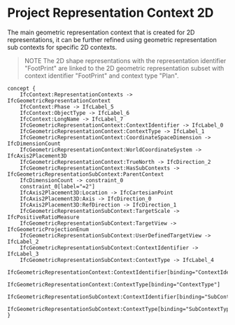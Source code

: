 Project Representation Context 2D
=================================

The main geometric representation context that is created for 2D representations, it can be further refined using geometric representation sub contexts for specific 2D contexts.

> NOTE  The 2D shape representations with the representation identifier "FootPrint" are linked to the 2D geometric representation subset with context identifier "FootPrint" and context type "Plan".

```
concept {
    IfcContext:RepresentationContexts -> IfcGeometricRepresentationContext
    IfcContext:Phase -> IfcLabel_5
    IfcContext:ObjectType -> IfcLabel_6
    IfcContext:LongName -> IfcLabel_7
    IfcGeometricRepresentationContext:ContextIdentifier -> IfcLabel_0
    IfcGeometricRepresentationContext:ContextType -> IfcLabel_1
    IfcGeometricRepresentationContext:CoordinateSpaceDimension -> IfcDimensionCount
    IfcGeometricRepresentationContext:WorldCoordinateSystem -> IfcAxis2Placement3D
    IfcGeometricRepresentationContext:TrueNorth -> IfcDirection_2
    IfcGeometricRepresentationContext:HasSubContexts -> IfcGeometricRepresentationSubContext:ParentContext
    IfcDimensionCount -> constraint_0
    constraint_0[label="=2"]
    IfcAxis2Placement3D:Location -> IfcCartesianPoint
    IfcAxis2Placement3D:Axis -> IfcDirection_0
    IfcAxis2Placement3D:RefDirection -> IfcDirection_1
    IfcGeometricRepresentationSubContext:TargetScale -> IfcPositiveRatioMeasure
    IfcGeometricRepresentationSubContext:TargetView -> IfcGeometricProjectionEnum
    IfcGeometricRepresentationSubContext:UserDefinedTargetView -> IfcLabel_2
    IfcGeometricRepresentationSubContext:ContextIdentifier -> IfcLabel_3
    IfcGeometricRepresentationSubContext:ContextType -> IfcLabel_4
    IfcGeometricRepresentationContext:ContextIdentifier[binding="ContextIdentifier"]
    IfcGeometricRepresentationContext:ContextType[binding="ContextType"]
    IfcGeometricRepresentationSubContext:ContextIdentifier[binding="SubContextIdentifier"]
    IfcGeometricRepresentationSubContext:ContextType[binding="SubContextType"]
}
```
